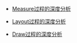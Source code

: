 

* [Measure过程的深度分析](./View.Measure过程的深度分析.md)

* [Layout过程的深度分析](./View.Layout过程的深度分析.md)

* [Draw过程的深度分析](./View.Draw过程的深度分析.md)
